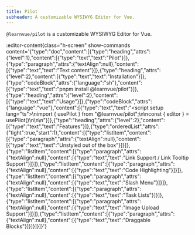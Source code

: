 ```yaml
---
title: Pilot
subheader: A customizable WYSIWYG Editor for Vue.
---
```


`@learnvue/pilot` is a customizable WYSIWYG Editor for Vue.

:editor-content{class="h-screen" show-commands content='{"type":"doc","content":[{"type":"heading","attrs":{"level":1},"content":[{"type":"text","text":"Pilot"}]},{"type":"paragraph","attrs":{"textAlign":null},"content":[{"type":"text","text":"Text content"}]},{"type":"heading","attrs":{"level":2},"content":[{"type":"text","text":"Installation"}]},{"type":"codeBlock","attrs":{"language":"sh"},"content":[{"type":"text","text":"pnpm install @learnvue/pilot"}]},{"type":"heading","attrs":{"level":2},"content":[{"type":"text","text":"Usage"}]},{"type":"codeBlock","attrs":{"language":"vue"},"content":[{"type":"text","text":"<script setup lang=\"ts\">\nimport { usePilot } from \"@learnvue/pilot\";\n\nconst { editor } = usePilot()\n</script>\n\n<template>\n<Editor :editor=\"editor\" /> \n</template>"}]},{"type":"heading","attrs":{"level":2},"content":[{"type":"text","text":"Features"}]},{"type":"orderedList","attrs":{"tight":true,"start":1},"content":[{"type":"listItem","content":[{"type":"paragraph","attrs":{"textAlign":null},"content":[{"type":"text","text":"Unstyled out of the box"}]}]},{"type":"listItem","content":[{"type":"paragraph","attrs":{"textAlign":null},"content":[{"type":"text","text":"Link Support / Link Tooltip Support"}]}]},{"type":"listItem","content":[{"type":"paragraph","attrs":{"textAlign":null},"content":[{"type":"text","text":"Code Highlighting"}]}]},{"type":"listItem","content":[{"type":"paragraph","attrs":{"textAlign":null},"content":[{"type":"text","text":"Slash Menu"}]}]},{"type":"listItem","content":[{"type":"paragraph","attrs":{"textAlign":null},"content":[{"type":"text","text":"Task Lists"}]}]},{"type":"listItem","content":[{"type":"paragraph","attrs":{"textAlign":null},"content":[{"type":"text","text":"Image Upload Support"}]}]},{"type":"listItem","content":[{"type":"paragraph","attrs":{"textAlign":null},"content":[{"type":"text","text":"Draggable Blocks"}]}]}]}]}'}
